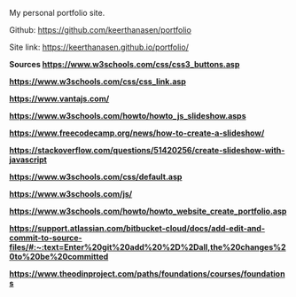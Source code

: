 My personal portfolio site.

Github: https://github.com/keerthanasen/portfolio

Site link: https://keerthanasen.github.io/portfolio/


<b>Sources<b>
https://www.w3schools.com/css/css3_buttons.asp

https://www.w3schools.com/css/css_link.asp

https://www.vantajs.com/

https://www.w3schools.com/howto/howto_js_slideshow.asps

https://www.freecodecamp.org/news/how-to-create-a-slideshow/

https://stackoverflow.com/questions/51420256/create-slideshow-with-javascript

https://www.w3schools.com/css/default.asp

https://www.w3schools.com/js/

https://www.w3schools.com/howto/howto_website_create_portfolio.asp

https://support.atlassian.com/bitbucket-cloud/docs/add-edit-and-commit-to-source-files/#:~:text=Enter%20git%20add%20%2D%2Dall,the%20changes%20to%20be%20committed

https://www.theodinproject.com/paths/foundations/courses/foundations